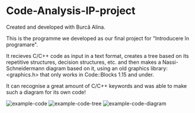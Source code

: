 # Code-Analysis-IP-project
Created and developed with Burcă Alina.

This is the programme we developed as our final project for "Introducere în programare".

It recieves C/C++ code as input in a text format, creates a tree based on its repetitive structures, decision structures, etc. and then makes a Nassi-Schneidermann diagram based on it, using an old graphics library: <graphics.h> that only works in Code::Blocks 1.15 and under.

It can recognise a great amount of C/C++ keywords and was able to make such a diagram for its own code!

![example-code](https://github.com/VladMocanu7264/Code-Analysis-IP-project/assets/125999670/c56244a2-e718-43c5-9218-1bc6b2e699a5)
![example-code-tree](https://github.com/VladMocanu7264/Code-Analysis-IP-project/assets/125999670/7cdb6494-3eba-4685-a925-baf2e81c0521)
![example-code-diagram](https://github.com/VladMocanu7264/Code-Analysis-IP-project/assets/125999670/5f9877c3-d8cf-42ea-80d5-07c8ef3bc7f3)
